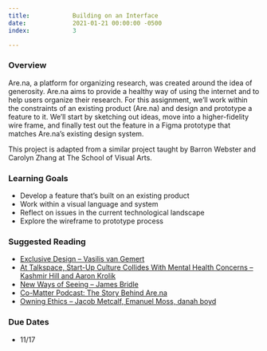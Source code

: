 ```yaml
---
title:            Building on an Interface
date:             2021-01-21 00:00:00 -0500
index:            3

---
```


### Overview
<p style="clear: both;">
  Are.na, a platform for organizing research, was created around the idea of generosity. Are.na aims to provide a healthy way of using the internet and to help users organize their research. For this assignment, we’ll work within the constraints of an existing product (Are.na) and design and prototype a feature to it. We’ll start by sketching out ideas, move into a higher-fidelity wire frame, and finally test out the feature in a Figma prototype that matches Are.na’s existing design system.
</p>
<p>
  This project is adapted from a similar project taught by Barron Webster and Carolyn Zhang at The School of Visual Arts.
</p>

### Learning Goals
- Develop a feature that&rsquo;s built on an existing product
- Work within a visual language and system
- Reflect on issues in the current technological landscape
- Explore the wireframe to prototype process

### Suggested Reading
- <a href="https://exclusive-design.vasilis.nl/" target="_blank">Exclusive Design – Vasilis van Gemert</a>
- <a href="https://www.nytimes.com/2020/08/07/technology/talkspace.html" target="_blank">At Talkspace, Start-Up Culture Collides With Mental Health Concerns – Kashmir Hill and Aaron Krolik</a>
- <a href="http://jamesbridle.com/new-ways-of-seeing" target="_blank">New Ways of Seeing – James Bridle</a>
- <a href="https://co-matter.com/work/charles-broskoski-the-story-behind-are-na">Co-Matter Podcast: The Story Behind Are.na</a>
- <a href="../assets/readings/ethics.pdf" target="_blank">Owning Ethics – Jacob Metcalf, Emanuel Moss, danah boyd</a>


### Due Dates
- 11/17